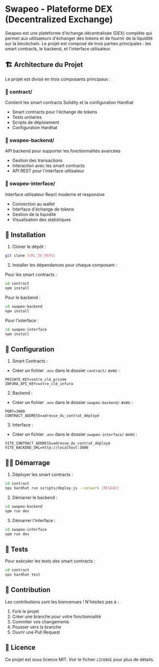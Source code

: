 # Swapeo - Plateforme DEX (Decentralized Exchange)

Swapeo est une plateforme d'échange décentralisée (DEX) complète qui permet aux utilisateurs d'échanger des tokens et de fournir de la liquidité sur la blockchain. Le projet est composé de trois parties principales : les smart contracts, le backend, et l'interface utilisateur.

## 🏗️ Architecture du Projet

Le projet est divisé en trois composants principaux :

### 📁 contract/
Contient les smart contracts Solidity et la configuration Hardhat
- Smart contracts pour l'échange de tokens
- Tests unitaires
- Scripts de déploiement
- Configuration Hardhat

### 📁 swapeo-backend/
API backend pour supporter les fonctionnalités avancées
- Gestion des transactions
- Interaction avec les smart contracts
- API REST pour l'interface utilisateur

### 📁 swapeo-interface/
Interface utilisateur React moderne et responsive
- Connection au wallet
- Interface d'échange de tokens
- Gestion de la liquidité
- Visualisation des statistiques

## 🚀 Installation

1. Cloner le dépôt :
```bash
git clone [URL_DU_REPO]
```

2. Installer les dépendances pour chaque composant :

Pour les smart contracts :
```bash
cd contract
npm install
```

Pour le backend :
```bash
cd swapeo-backend
npm install
```

Pour l'interface :
```bash
cd swapeo-interface
npm install
```

## 🔧 Configuration

1. Smart Contracts :
- Créer un fichier `.env` dans le dossier `contract/` avec :
```
PRIVATE_KEY=votre_clé_privée
INFURA_API_KEY=votre_clé_infura
```

2. Backend :
- Créer un fichier `.env` dans le dossier `swapeo-backend/` avec :
```
PORT=3000
CONTRACT_ADDRESS=adresse_du_contrat_déployé
```

3. Interface :
- Créer un fichier `.env` dans le dossier `swapeo-interface/` avec :
```
VITE_CONTRACT_ADDRESS=adresse_du_contrat_déployé
VITE_BACKEND_URL=http://localhost:3000
```

## 🏃‍♂️ Démarrage

1. Déployer les smart contracts :
```bash
cd contract
npx hardhat run scripts/deploy.js --network [RÉSEAU]
```

2. Démarrer le backend :
```bash
cd swapeo-backend
npm run dev
```

3. Démarrer l'interface :
```bash
cd swapeo-interface
npm run dev
```

## 🧪 Tests

Pour exécuter les tests des smart contracts :
```bash
cd contract
npx hardhat test
```

## 🤝 Contribution

Les contributions sont les bienvenues ! N'hésitez pas à :
1. Fork le projet
2. Créer une branche pour votre fonctionnalité
3. Commiter vos changements
4. Pousser vers la branche
5. Ouvrir une Pull Request

## 📄 Licence

Ce projet est sous licence MIT. Voir le fichier `LICENSE` pour plus de détails. 